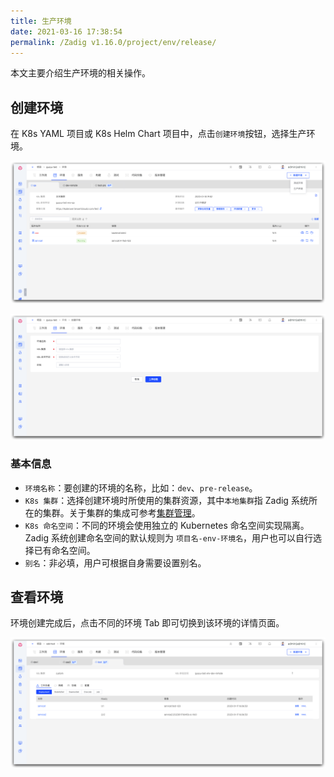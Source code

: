```yaml
---
title: 生产环境
date: 2021-03-16 17:38:54
permalink: /Zadig v1.16.0/project/env/release/
---
```


本文主要介绍生产环境的相关操作。

## 创建环境
在 K8s YAML 项目或 K8s Helm Chart 项目中，点击`创建环境`按钮，选择生产环境。

![新建环境](../_images/create_env.png)

![新建环境](../_images/create_env_2.png)


### 基本信息

- `环境名称`：要创建的环境的名称，比如：`dev`、`pre-release`。
- `K8s 集群`：选择创建环境时所使用的集群资源，其中`本地集群`指 Zadig 系统所在的集群。关于集群的集成可参考[集群管理](/Zadig%20v1.16.0/pages/cluster_manage/)。
- `K8s 命名空间`：不同的环境会使用独立的 Kubernetes 命名空间实现隔离。Zadig 系统创建命名空间的默认规则为 `项目名-env-环境名`，用户也可以自行选择已有命名空间。
- `别名`：非必填，用户可根据自身需要设置别名。


## 查看环境

环境创建完成后，点击不同的环境 Tab 即可切换到该环境的详情页面。

![环境详情](../_images/env_detail_prod.png)
